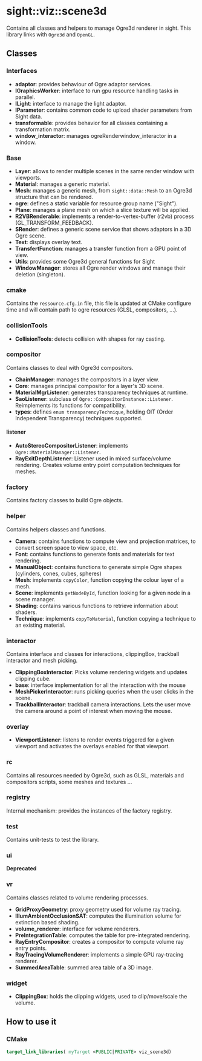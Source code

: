 # sight::viz::scene3d

Contains all classes and helpers to manage Ogre3d renderer in sight.
This library links with `Ogre3d` and `OpenGL`.

## Classes

### Interfaces

- **adaptor**: provides behaviour of Ogre adaptor services.
- **IGraphicsWorker**: interface to run gpu resource handling tasks in parallel.
- **ILight**: interface to manage the light adaptor.
- **IParameter**: contains common code to upload shader parameters from Sight data.
- **transformable**: provides behavior for all classes containing a transformation matrix.
- **window_interactor**: manages ogreRenderwindow_interactor in a window.

### Base

- **Layer**: allows to render multiple scenes in the same render window with viewports.
- **Material**: manages a generic material.
- **Mesh**: manages a generic mesh, from `sight::data::Mesh` to an Ogre3d structure that can be rendered.
- **ogre**: defines a static variable for resource group name ("Sight").
- **Plane**: manages a plane mesh on which a slice texture will be applied.
- **R2VBRenderable**: implements a render-to-vertex-buffer (r2vb) process (GL_TRANSFORM_FEEDBACK).
- **SRender**: defines a generic scene service that shows adaptors in a 3D Ogre scene.
- **Text**: displays overlay text.
- **TransfertFunction**: manages a transfer function from a GPU point of view.
- **Utils**: provides some Ogre3d general functions for Sight
- **WindowManager**: stores all Ogre render windows and manage their deletion (singleton).

### cmake

Contains the `ressource.cfg.in` file, this file is updated at CMake configure time and will contain path to ogre resources (GLSL, compositors, ...).

### collisionTools


- **CollisionTools**: detects collision with shapes for ray casting.

### compositor

Contains classes to deal with Ogre3d compositors.

- **ChainManager**: manages the compositors in a layer view.
- **Core**: manages principal compositor for a layer's 3D scene.
- **MaterialMgrListener**: generates transparency techniques at runtime.
- **SaoListener**: subclass of `Ogre::CompositorInstance::Listener`. Reimplements its functions for compatibility.
- **types**: defines `enum transparencyTechnique`, holding OIT (Order Independent Transparency) techniques supported.

#### listener

- **AutoStereoCompositorListener**: implements `Ogre::MaterialManager::Listener`.
- **RayExitDepthListener**: Listener used in mixed surface/volume rendering. Creates volume entry point computation techniques for meshes.


### factory

Contains factory classes to build Ogre objects.

### helper

Contains helpers classes and functions.

- **Camera**: contains functions to compute view and projection matrices, to convert screen space to view space, etc.
- **Font**: contains functions to generate fonts and materials for text rendering.
- **ManualObject**: contains functions to generate simple Ogre shapes (cylinders, cones, cubes, spheres)
- **Mesh**: implements `copyColor`, function copying the colour layer of a mesh.
- **Scene**: implements `getNodeById`, function looking for a given node in a scene manager.
- **Shading**: contains various functions to retrieve information about shaders.
- **Technique**: implements `copyToMaterial`, function copying a technique to an existing material.


### interactor

Contains interface and classes for interactions, clippingBox, trackball interactor and mesh picking.

- **ClippingBoxInteractor**: Picks volume rendering widgets and updates clipping cube.
- **base**: interface implementation for all the interaction with the mouse
- **MeshPickerInteractor**: runs picking queries when the user clicks in the scene.
- **TrackballInteractor**: trackball camera interactions. Lets the user move the camera around a point of interest when moving the mouse.

### overlay

- **ViewportListener**: listens to render events triggered for a given viewport and activates the overlays enabled for that viewport.

### rc

Contains all resources needed by Ogre3d, such as GLSL, materials and compositors scripts, some meshes and textures ...

### registry

Internal mechanism: provides the instances of the factory registry.

### test

Contains unit-tests to test the library.

### ui

**Deprecated**

### vr

Contains classes related to volume rendering processes.

- **GridProxyGeometry**: proxy geometry used for volume ray tracing.
- **IllumAmbientOcclusionSAT**: computes the illumination volume for extinction based shading.
- **volume_renderer**: interface for volume renderers.
- **PreIntegrationTable**: computes the table for pre-integrated rendering.
- **RayEntryCompositor**: creates a compositor to compute volume ray entry points.
- **RayTracingVolumeRenderer**: implements a simple GPU ray-tracing renderer.
- **SummedAreaTable**: summed area table of a 3D image.


### widget

- **ClippingBox**: holds the clipping widgets, used to clip/move/scale the volume.

## How to use it

### CMake

```cmake
target_link_libraries( myTarget <PUBLIC|PRIVATE> viz_scene3d)
```

